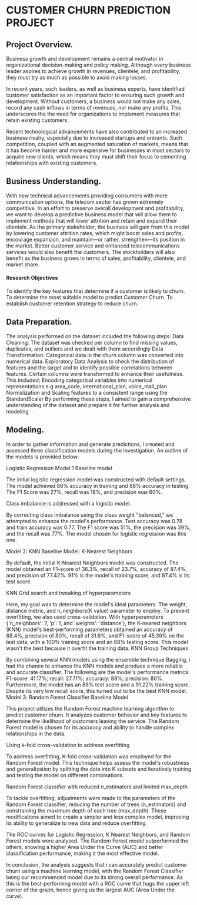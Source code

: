 # CUSTOMER CHURN PREDICTION PROJECT

## Project Overview.

Business growth and development remains a central motivator in organizational decision-making and policy making. Although every business leader aspires to achieve growth in revenues, clientele, and profitability, they must try as much as possible to avoid making losses.

In recent years, such leaders, as well as business experts, have identified customer satisfaction as an important factor to ensuring such growth and development. Without customers, a business would not make any sales, record any cash inflows in terms of revenues, nor make any profits. This underscores the the need for organizations to implement measures that retain existing customers.

Recent technological advancements have also contributed to an increased business rivalry, especially due to increased startups and entrants. Such competition, coupled with an augmented saturation of markets, means that it has become harder and more expensive for businesses in most sectors to acquire new clients, which means they must shift their focus to cementing relationships with existing customers.

## Business Understanding.

With new technical advancements providing consumers with more communication options, the telecom sector has grown extremely competitive. In an effort to preserve overall development and profitability, we want to develop a predictive business model that will allow them to implement methods that will lower attrition and retain and expand their clientele. As the primary stakeholder, the business will gain from this model by lowering customer attrition rates, which might boost sales and profits, encourage expansion, and maintain—or rather, strengthen—its position in the market. Better customer service and enhanced telecommunications services would also benefit the customers. The stockholders will also benefit as the business grows in terms of sales, profitability, clientele, and market share.

#### Research Objectives

To identify the key features that determine if a customer is likely to churn. To determine the most suitable model to predict Customer Churn. To establish customer retention strategy to reduce churn.


## Data Preparation.
 The analysis performed on the dataset included the following steps: Data Cleaning: The dataset was checked per column to find missing values, duplicates, and outliers and we dealt with them accordingly Data Transformation: Categorical data in the churn column was converted into numerical data. Exploratory Data Analysis to check the distribution of features and the target and to identify possible correlations between features.
 Certain columns were transformed to enhance their usefulness. This included; Encoding categorical variables into numerical representations e.g area_code, international_plan, voice_mail_plan Normalization and Scaling features to a consistent range using the StandardScaler
By performing these steps, I aimed to gain a comprehensive understanding of the dataset and prepare it for further analysis and modeling

## Modeling.

In order to gather information and generate predictions, I created and assessed three classification models during the investigation. An outline of the models is provided below:

Logistic Regression Model 1 Baseline model


The initial logistic regression model was constructed with default settings. The model achieved 86% accuracy in training and 86% accuracy in testing. The F1 Score was 27%, recall was 18%, and precision was 60%.

Class imbalance is addressed with a logistic model.

By correcting class imbalance using the class weight "balanced," we attempted to enhance the model's performance. Test accuracy was 0.78 and train accuracy was 0.77. The F1 score was 51%, the precision was 39%, and the recall was 77%. The model chosen for logistic regression was this one.

Model 2: KNN Baseline Model: K-Nearest Neighbors

By default, the initial K-Nearest Neighbors model was constructed.
The model obtained an F1-score of 36.3%, recall of 23.7%, accuracy of 87.4%, and precision of 77.42%. 91% is the model's training score, and 87.4% is its test score.

KNN Grid search and tweaking of hyperparameters

Here, my goal was to determine the model's ideal parameters. The weight, distance metric, and n_neighbors(K value) parameter to employ. To prevent overfitting, we also used cross-validation. With hyperparameters {'n_neighbors': 7, 'p': 1, and 'weights': 'distance'}, the K-nearest neighbors (KNN) model's best-performing parameters obtained an accuracy of 88.4%, precision of 80%, recall of 31.6%, and F1-score of 45.39% on the test data, with a 100% training score and an 88% testing score. This model wasn't the best because it overfit the training data.
KNN Group Techniques

By combining several KNN models using the ensemble technique Bagging, i had the chance to enhance the KNN models and produce a more reliable and accurate classifier. The following are the model's performance metrics: F1-score: 41.17%; recall: 27.71%; accuracy: 88%; precision: 80%. Furthermore, the model has an 88% test score and a 91.22% training score. Despite its very low recall score, this turned out to be the best KNN model.
Model 3: Random Forest Classifier
Baseline Model

This project utilizes the Random Forest machine learning algorithm to predict customer churn. It analyzes customer behavior and key features to determine the likelihood of customers leaving the service. The Random Forest model is chosen for its accuracy and ability to handle complex relationships in the data.

Using k-fold cross-validation to address overfitting

To address overfitting, K-fold cross-validation was employed for the Random Forest model. This technique helps assess the model's robustness and generalization by splitting the data into K subsets and iteratively training and testing the model on different combinations.

Random Forest classifier with reduced n_estimators and limited max_depth

To tackle overfitting, adjustments were made to the parameters of the Random Forest classifier, reducing the number of trees (n_estimators) and constraining the maximum depth of each tree (max_depth). These modifications aimed to create a simpler and less complex model, improving its ability to generalize to new data and reduce overfitting.

The ROC curves for Logistic Regression, K Nearest Neighbors, and Random Forest models were analyzed. The Random Forest model outperformed the others, showing a higher Area Under the Curve (AUC) and better classification performance, making it the most effective model.

In conclusion, the analysis suggests that i can accurately predict customer churn using a machine learning model, with the Random Forest Classifier being our recommended model due to its strong overall performance. As this is the best-performing model with a ROC curve that hugs the upper left corner of the graph, hence giving us the largest AUC (Area Under the curve).



